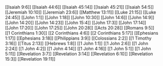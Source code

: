 [[Isaiah 9:6]]
[[Isaiah 44:6]]
[[Isaiah 45:14]]
[[Isaiah 45:21]]
[[Isaiah 54:5]]
[[Jeremiah 10:10]]
[[Jeremiah 23:6]]
[[Matthew 13:11]]
[[Luke 21:15]]
[[Luke 24:45]]
[[John 1:1]]
[[John 1:18]]
[[John 10:30]]
[[John 14:6]]
[[John 14:9]]
[[John 14:20]]
[[John 14:23]]
[[John 15:4]]
[[John 17:3]]
[[John 17:14]]
[[John 17:20]]
[[John 17:25]]
[[John 20:28]]
[[Acts 20:28]]
[[Romans 9:5]]
[[1 Corinthians 1:30]]
[[2 Corinthians 4:6]]
[[2 Corinthians 5:17]]
[[Ephesians 1:17]]
[[Ephesians 3:18]]
[[Philippians 3:9]]
[[Colossians 2:2]]
[[1 Timothy 3:16]]
[[Titus 2:13]]
[[Hebrews 1:8]]
[[1 John 1:1]]
[[1 John 2:6]]
[[1 John 2:24]]
[[1 John 4:2]]
[[1 John 4:14]]
[[1 John 4:16]]
[[1 John 5:1]]
[[1 John 5:11]]
[[Revelation 3:7]]
[[Revelation 3:14]]
[[Revelation 6:10]]
[[Revelation 15:3]]
[[Revelation 19:11]]
